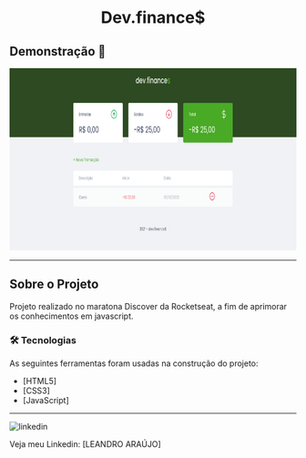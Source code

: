 <h1 style="text-align: center; font-weight: bold;">Dev.finance$</h1>

## Demonstração 📸

<div align="center" >
  <img src="_imagens/dev.finance.png" alt="Foto do projeto" height="320">
</div>

---

## Sobre o Projeto

Projeto realizado no maratona Discover da Rocketseat, a fim de aprimorar os conhecimentos em javascript.

### 🛠 Tecnologias

As seguintes ferramentas foram usadas na construção do projeto:

- [HTML5]
- [CSS3]
- [JavaScript]
---

<img src="https://github.com/leandro-araujo-silva/Proffy-FullStack/raw/master/github/linkedin.png" alt="linkedin" height="50">
<br/>

Veja meu Linkedin: [LEANDRO ARAÚJO] 